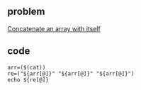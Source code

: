 ## problem
[Concatenate an array with itself](https://www.hackerrank.com/challenges/bash-tutorials-concatenate-an-array-with-itself/problem)

## code
```shell
arr=($(cat))
re=("${arr[@]}" "${arr[@]}" "${arr[@]}")
echo ${re[@]}
```